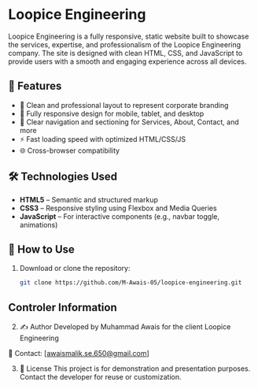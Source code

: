 # Loopice Engineering

Loopice Engineering is a fully responsive, static website built to showcase the services, expertise, and professionalism of the Loopice Engineering company. The site is designed with clean HTML, CSS, and JavaScript to provide users with a smooth and engaging experience across all devices.

## 🚀 Features

- 💼 Clean and professional layout to represent corporate branding
- 📱 Fully responsive design for mobile, tablet, and desktop
- 🎯 Clear navigation and sectioning for Services, About, Contact, and more
- ⚡ Fast loading speed with optimized HTML/CSS/JS
- 🌐 Cross-browser compatibility

## 🛠️ Technologies Used

- **HTML5** – Semantic and structured markup
- **CSS3** – Responsive styling using Flexbox and Media Queries
- **JavaScript** – For interactive components (e.g., navbar toggle, animations)

## 🧭 How to Use

1. Download or clone the repository:
   ```bash
   git clone https://github.com/M-Awais-05/loopice-engineering.git


## Controler Information

2. ✍️ Author
Developed by Muhammad Awais for the client Loopice Engineering

📧 Contact: [awaismalik.se.650@gmail.com]

3. 📄 License
This project is for demonstration and presentation purposes. Contact the developer for reuse or customization.
